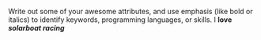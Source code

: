 Write out some of your awesome attributes, and use emphasis (like bold or italics) to identify keywords, programming languages, or skills. 
I **love _solarboat racing_** 
